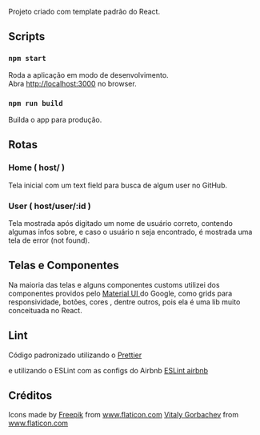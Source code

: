 Projeto criado com template padrão do React.

## Scripts

### `npm start`

Roda a aplicação em modo de desenvolvimento.<br />
Abra [http://localhost:3000](http://localhost:3000) no browser.

### `npm run build`

Builda o app para produção.<br />

## Rotas

### Home ( host/ )

Tela inicial com um text field para busca de algum user no GitHub.

### User ( host/user/:id )

Tela mostrada após digitado um nome de usuário correto, contendo algumas infos sobre, e caso o usuário n seja encontrado, é mostrada uma tela de error (not found).

## Telas e Componentes
<p>Na maioria das telas e alguns componentes customs utilizei dos componentes providos pelo <a href="https://material-ui.com/pt/"> Material UI </a> do Google, como grids para responsividade, botões, cores , dentre outros, pois ela é uma lib muito conceituada no React.
</p>

## Lint
<p>Código padronizado utilizando o <a href="https://prettier.io/docs/en/configuration.html"> Prettier </a> 
</p>
<p>e utilizando o ESLint com as configs do Airbnb <a href="https://github.com/airbnb/javascript/tree/master/packages/eslint-config-airbnb"> ESLint airbnb </a> 
</p>

## Créditos
<div>
    Icons made by 
    <a href="https://www.flaticon.com/authors/freepik" title="Freepik">Freepik</a> from <a href="https://www.flaticon.com/" title="Flaticon">www.flaticon.com</a>
    <a href="https://www.flaticon.com/authors/vitaly-gorbachev" title="Vitaly Gorbachev">Vitaly Gorbachev</a> from <a href="https://www.flaticon.com/" title="Flaticon"> www.flaticon.com</a>
</div>
